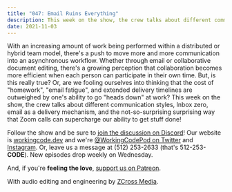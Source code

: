 ```yaml
---
title: "047: Email Ruins Everything"
description: This week on the show, the crew talks about different communication styles, Inbox zero, email as a delivery mechanism, and the not-so-surprising surprising way that Zoom calls can supercharge our ability to get stuff done!
date: 2021-11-03
---
```


<script async defer onload="redcircleIframe();" src="https://api.podcache.net/embedded-player/sh/30227421-bc27-45c2-bfb4-861def7dd4cc/ep/edf994e3-aad8-4f96-9d23-05277eceade4"></script><div class="redcirclePlayer-edf994e3-aad8-4f96-9d23-05277eceade4"></div>

With an increasing amount of work being performed within a distributed or hybrid team model, there's a push to move more and more communication into an asynchronous workflow. Whether through email or collaborative document editing, there's a growing perception that collaboration becomes more efficient when each person can participate in their own time. But, is this really true? Or, are we fooling ourselves into thinking that the cost of "homework", "email fatigue", and extended delivery timelines are outweighed by one's ability to go "heads down" at work? This week on the show, the crew talks about different communication styles, Inbox zero, email as a delivery mechanism, and the not-so-surprising surprising way that Zoom calls can supercharge our ability to get stuff done!

Follow the show and be sure to [join the discussion on Discord][working-code-discord]! Our website is [workingcode.dev][working-code] and we're [@WorkingCodePod on Twitter][working-code-twitter] and [Instagram][working-code-instagram]. Or, leave us a message at (512) 253-2633‬ (that's 512-253-**CODE**). New episodes drop weekly on Wednesday.

And, if you're **feeling the love**, [support us on Patreon][working-code-patreon].

With audio editing and engineering by [ZCross Media][editor].

[working-code]: https://workingcode.dev/
[working-code-discord]: https://workingcode.dev/discord/
[working-code-instagram]: https://www.instagram.com/workingcodepod/
[working-code-patreon]: https://www.patreon.com/workingcodepod
[working-code-twitter]: https://twitter.com/WorkingCodePod
[editor]: https://www.zcross.media/
